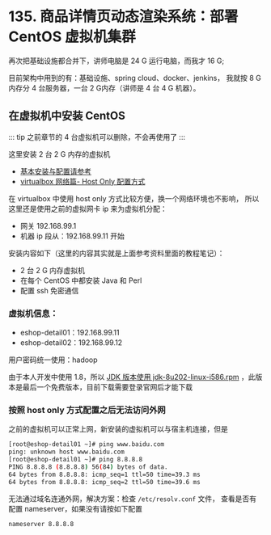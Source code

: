 # 135. 商品详情页动态渲染系统：部署 CentOS 虚拟机集群

再次把基础设施都合并下，讲师电脑是 24 G 运行电脑，而我才 16 G;

目前架构中用到的有：基础设施、spring cloud、docker、jenkins，
我就按 8 G 内存分 4 台服务器，一台 2 G内存（讲师是 4 台 4 G 机器）。

## 在虚拟机中安装 CentOS
::: tip
之前章节的 4 台虚拟机可以删除，不会再使用了
:::

这里安装 2 台 2 G 内存的虚拟机

- [基本安装与配置请参考](../006.md#在虚拟机中安装-centos)
- [virtualbox 网络篇- Host Only 配置方式](/_posts/virtualbox/)

在 virtualbox 中使用 host only 方式比较方便，换一个网络环境也不影响，
所以这里还是使用之前的虚拟网卡 ip 来为虚拟机分配：

- 网关 192.168.99.1
- 机器 ip 段从：192.168.99.11 开始

安装内容如下（这里的内容其实就是上面参考资料里面的教程笔记）：

- 2 台 2 G 内存虚拟机
- 在每个 CentOS 中都安装 Java 和 Perl
- 配置 ssh 免密通信

### 虚拟机信息：

- eshop-detail01：192.168.99.11
- eshop-detail02：192.168.99.12

用户密码统一使用：hadoop

由于本人开发中使用 1.8，所以 [JDK 版本使用 jdk-8u202-linux-i586.rpm](https://www.oracle.com/technetwork/java/javase/downloads/java-archive-javase8-2177648.html)
，此版本是最后一个免费版本，目前下载需要登录官网后才能下载

### 按照 host only 方式配置之后无法访问外网
之前的虚拟机可以正常上网，新安装的虚拟机可以与宿主机连接，但是

```bash
[root@eshop-detail01 ~]# ping www.baidu.com
ping: unknown host www.baidu.com
[root@eshop-detail01 ~]# ping 8.8.8.8
PING 8.8.8.8 (8.8.8.8) 56(84) bytes of data.
64 bytes from 8.8.8.8: icmp_seq=1 ttl=50 time=39.3 ms
64 bytes from 8.8.8.8: icmp_seq=2 ttl=50 time=39.6 ms
```

无法通过域名连通外网，解决方案：检查 `/etc/resolv.conf` 文件，
查看是否有配置 nameserver，如果没有请按如下配置

```bash
nameserver 8.8.8.8
```
